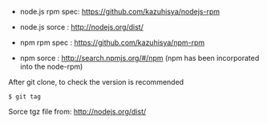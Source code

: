 * node.js rpm spec: https://github.com/kazuhisya/nodejs-rpm
* node.js sorce   : http://nodejs.org/dist/


* npm rpm spec    : https://github.com/kazuhisya/npm-rpm
* npm sorce       : http://search.npmjs.org/#/npm
(npm has been incorporated into the node-rpm)

After git clone, to check the version is recommended

~~~
$ git tag
~~~

Sorce tgz file from: http://nodejs.org/dist/
